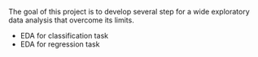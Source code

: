 The goal of this project is to develop several step for a wide exploratory data analysis that overcome its limits.

- EDA for classification task
- EDA for regression task


